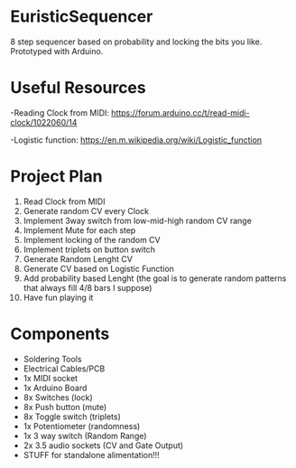 # EuristicSequencer
8 step sequencer based on probability and locking the bits you like. Prototyped with Arduino.

# Useful Resources
-Reading Clock from MIDI:
https://forum.arduino.cc/t/read-midi-clock/1022060/14

-Logistic function:
https://en.m.wikipedia.org/wiki/Logistic_function

# Project Plan
1) Read Clock from MIDI
2) Generate random CV every Clock
3) Implement 3way switch from low-mid-high random CV range
4) Implement Mute for each step
5) Implement locking of the random CV
6) Implement triplets on button switch
7) Generate Random Lenght CV
8) Generate CV based on Logistic Function
9) Add probability based Lenght (the goal is to generate random patterns that always fill 4/8 bars I suppose)
10) Have fun playing it

# Components
- Soldering Tools
- Electrical Cables/PCB
- 1x MIDI socket
- 1x Arduino Board
- 8x Switches (lock)
- 8x Push button (mute)
- 8x Toggle switch (triplets)
- 1x Potentiometer (randomness)
- 1x 3 way switch (Random Range)
- 2x 3.5 audio sockets (CV and Gate Output)
- STUFF for standalone alimentation!!!



